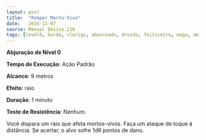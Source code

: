 ```yaml
---
layout: post
title:  "Romper Morto-Vivo"
date:   2016-11-07
source: Manual Básico.210
tags: [level0, bardo, clerigo, abencoado, druida, feiticeiro, mago, abjuracao, padrao, metros, raio, minuto, nenhum]
---
```


**Abjuração de Nível 0**

**Tempo de Execução**: Ação Padrão

**Alcance**: 9 metros

**Efeito**: raio

**Duração**: 1 minuto

**Teste de Resistência**: Nenhum.

Você dispara um raio que afeta mortos-vivos. Faça um ataque de toque à distância.
Se acertar, o alvo sofre 1d6 pontos de dano.
